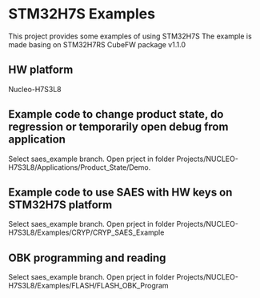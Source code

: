# STM32H7S Examples
This project provides some examples of using STM32H7S
The example is made basing on STM32H7RS CubeFW package v1.1.0

## HW platform
Nucleo-H7S3L8

## Example code to change product state, do regression or temporarily open debug from application 
Select saes_example branch.
Open prject in folder Projects/NUCLEO-H7S3L8/Applications/Product_State/Demo.

## Example code to use SAES with HW keys on STM32H7S platform
Select saes_example branch.
Open prject in folder Projects/NUCLEO-H7S3L8/Examples/CRYP/CRYP_SAES_Example

## OBK programming and reading
Select saes_example branch.
Open prject in folder Projects/NUCLEO-H7S3L8/Examples/FLASH/FLASH_OBK_Program
